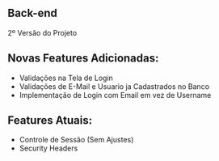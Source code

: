 ## Back-end
2º Versão do Projeto

## Novas Features Adicionadas:
- Validações na Tela de Login
- Validações de E-Mail e Usuario ja Cadastrados no Banco
- Implementação de Login com Email em vez de Username

## Features Atuais:
- Controle de Sessão (Sem Ajustes)
- Security Headers
